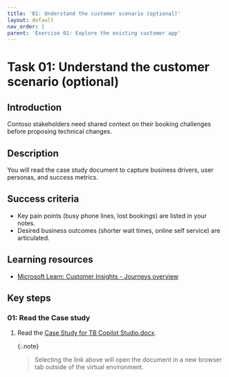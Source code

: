 ```yaml
---
title: '01: Understand the customer scenario (optional)'
layout: default
nav_order: 1
parent: 'Exercise 01: Explore the existing customer app'
---
```


# Task 01: Understand the customer scenario (optional)

## Introduction

Contoso stakeholders need shared context on their booking challenges before proposing technical changes.

## Description

You will read the case study document to capture business drivers, user personas, and success metrics.

## Success criteria

- Key pain points (busy phone lines, lost bookings) are listed in your notes.
- Desired business outcomes (shorter wait times, online self service) are articulated.

## Learning resources

- <a href="https://learn.microsoft.com/en-us/dynamics365/customer-insights/journeys/real-time-marketing-overview" target="_blank" rel="noopener noreferrer">
  Microsoft Learn: Customer Insights - Journeys overview
</a>

## Key steps

### 01: Read the Case study

1. Read the [Case Study for TB Copilot Studio.docx](../../media/CaseStudyforTBCopilotStudio.docx).

    {:.note}
    > Selecting the link above will open the document in a new browser tab outside of the virtual environment.

